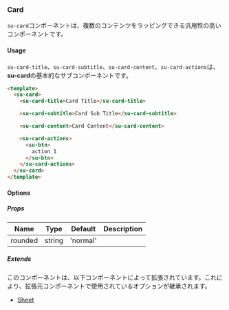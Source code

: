 ### Card

`su-card`コンポーネントは、複数のコンテンツをラッピングできる汎用性の高いコンポーネントです。

<su-divider class="mb-8" />

#### Usage

`su-card-title`、`su-card-subtitle`、`su-card-content`、`su-card-actions`は、**su-card**の基本的なサブコンポーネントです。

```html
<template>
  <su-card>
    <su-card-title>Card Title</su-card-title>

    <su-card-subtitle>Card Sub Title</su-card-subtitle>

    <su-card-content>Card Content</su-card-content>

    <su-card-actions>
      <su-btn>
        action 1
      </su-btn>
    </su-card-actions>
  </su-card>
</template>
```

<sample class="mb-4" />

#### Options

##### Props

|Name|Type|Default|Description|
|----|----|-------|-----------|
|rounded|string|'normal'||

##### Extends

このコンポーネントは、以下コンポーネントによって拡張されています。これにより、拡張元コンポーネントで使用されているオプションが継承されます。

- [Sheet](../components/SuSheet)